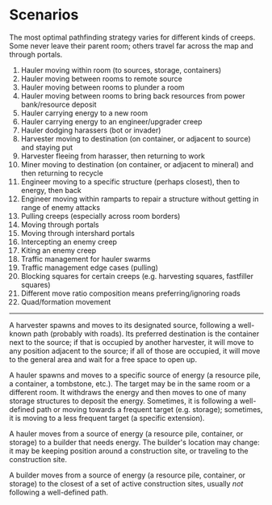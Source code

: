 # Scenarios

The most optimal pathfinding strategy varies for different kinds of creeps. Some never leave their parent room; others travel far across the map and through portals.

1. Hauler moving within room (to sources, storage, containers)
2. Hauler moving between rooms to remote source
3. Hauler moving between rooms to plunder a room
4. Hauler moving between rooms to bring back resources from power bank/resource deposit
5. Hauler carrying energy to a new room
6. Hauler carrying energy to an engineer/upgrader creep
7. Hauler dodging harassers (bot or invader)
8. Harvester moving to destination (on container, or adjacent to source) and staying put
9. Harvester fleeing from harasser, then returning to work
10. Miner moving to destination (on container, or adjacent to mineral) and then returning to recycle
11. Engineer moving to a specific structure (perhaps closest), then to energy, then back
12. Engineer moving within ramparts to repair a structure without getting in range of enemy attacks
13. Pulling creeps (especially across room borders)
14. Moving through portals
15. Moving through intershard portals
16. Intercepting an enemy creep
17. Kiting an enemy creep
18. Traffic management for hauler swarms
19. Traffic management edge cases (pulling)
20. Blocking squares for certain creeps (e.g. harvesting squares, fastfiller squares)
21. Different move ratio composition means preferring/ignoring roads
22. Quad/formation movement

---

A harvester spawns and moves to its designated source, following a well-known path (probably with roads). Its preferred destination is the container next to the source; if that is occupied by another harvester, it will move to any position adjacent to the source; if all of those are occupied, it will move to the general area and wait for a free space to open up.

A hauler spawns and moves to a specific source of energy (a resource pile, a container, a tombstone, etc.). The target may be in the same room or a different room. It withdraws the energy and then moves to one of many storage structures to deposit the energy. Sometimes, it is following a well-defined path or moving towards a frequent target (e.g. storage); sometimes, it is moving to a less frequent target (a specific extension).

A hauler moves from a source of energy (a resource pile, container, or storage) to a builder that needs energy. The builder's location may change: it may be keeping position around a construction site, or traveling to the construction site.

A builder moves from a source of energy (a resource pile, container, or storage) to the closest of a set of active construction sites, usually _not_ following a well-defined path.

